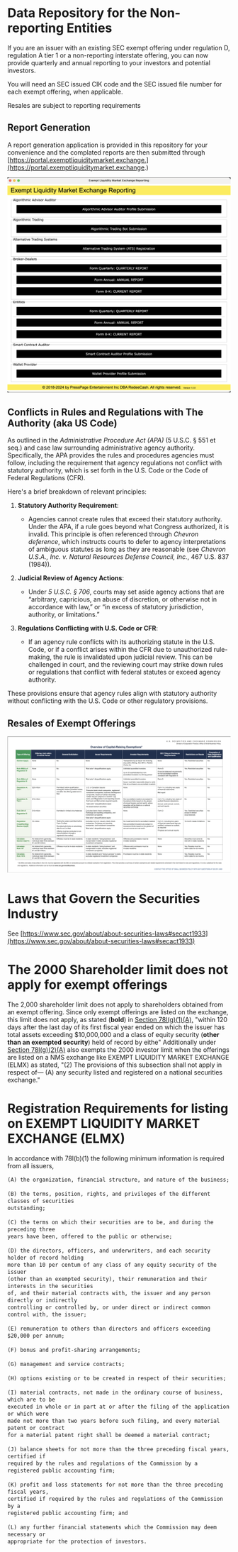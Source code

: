 # Data Repository for the Non-reporting Entities

If you are an issuer with an existing SEC exempt offering under regulation D, regulation A tier 1 or a non-reporting interstate offering, you can now provide quarterly and annual reporting to your investors and potential investors.

You will need an SEC issued CIK code and the SEC issued file number for each exempt offering, when applicable.

Resales are subject to reporting requirements

## Report Generation

A report generation application is provided in this repository for your convenience and the complated reports are then submitted through [https://portal.exemptliquiditymarket.exchange.](https://portal.exemptliquiditymarket.exchange.)

![1730122296243](image/README/1730122296243.png)

## Conflicts in Rules and Regulations with The Authority (aka US Code)

As outlined in the *Administrative Procedure Act (APA)* (5 U.S.C. § 551 et seq.) and case law surrounding administrative agency authority. Specifically, the APA provides the rules and procedures agencies must follow, including the requirement that agency regulations not conflict with statutory authority, which is set forth in the U.S. Code or the Code of Federal Regulations (CFR).

Here's a brief breakdown of relevant principles:

1. **Statutory Authority Requirement**:

   - Agencies cannot create rules that exceed their statutory authority. Under the APA, if a rule goes beyond what Congress authorized, it is invalid. This principle is often referenced through *Chevron deference*, which instructs courts to defer to agency interpretations of ambiguous statutes as long as they are reasonable (see *Chevron U.S.A., Inc. v. Natural Resources Defense Council, Inc.*, 467 U.S. 837 (1984)).
2. **Judicial Review of Agency Actions**:

   - Under *5 U.S.C. § 706*, courts may set aside agency actions that are “arbitrary, capricious, an abuse of discretion, or otherwise not in accordance with law,” or “in excess of statutory jurisdiction, authority, or limitations.”
3. **Regulations Conflicting with U.S. Code or CFR**:

   - If an agency rule conflicts with its authorizing statute in the U.S. Code, or if a conflict arises within the CFR due to unauthorized rule-making, the rule is invalidated upon judicial review. This can be challenged in court, and the reviewing court may strike down rules or regulations that conflict with federal statutes or exceed agency authority.

These provisions ensure that agency rules align with statutory authority without conflicting with the U.S. Code or other regulatory provisions.

## Resales of Exempt Offerings

![1710762184794](image/README/1710762184794.png)

# Laws that Govern the Securities Industry

See [https://www.sec.gov/about/about-securities-laws#secact1933](https://www.sec.gov/about/about-securities-laws#secact1933)

# The 2000 Shareholder limit does not apply for exempt offerings

The 2,000 shareholder limit does not apply to shareholders obtained from an exempt offering. Since only exempt offerings are listed on the exchange, this limit does not apply, as stated (**bold**) in [Section 78l(g)(1)(A),](https://uscode.house.gov/view.xhtml?req=granuleid:USC-prelim-title15-section78l&num=0&edition=prelim) "within 120 days after the last day of its first fiscal year ended on which the issuer has total assets exceeding $10,000,000 and a class of equity security (**other than an exempted security**) held of record by eithe" Additionally under [Section 78l(g)(2)(A)](https://uscode.house.gov/view.xhtml?req=granuleid:USC-prelim-title15-section78l&num=0&edition=prelim) also exempts the 2000 investor limit when the offerings are listed on a NMS exchange like EXEMPT LIQUIDITY MARKET EXCHANGE (ELMX) as stated, "(2) The provisions of this subsection shall not apply in respect of— (A) any security listed and registered on a national securities exchange."

# Registration Requirements for listing on EXEMPT LIQUIDITY MARKET EXCHANGE (ELMX)

In accordance with 78l(b)(1) the following minimum information is required from all issuers,

    (A) the organization, financial structure, and nature of the business;

    (B) the terms, position, rights, and privileges of the different classes of securities 
    outstanding;

    (C) the terms on which their securities are to be, and during the preceding three 
    years have been, offered to the public or otherwise;

    (D) the directors, officers, and underwriters, and each security holder of record holding
    more than 10 per centum of any class of any equity security of the issuer 
    (other than an exempted security), their remuneration and their interests in the securities 
    of, and their material contracts with, the issuer and any person directly or indirectly 
    controlling or controlled by, or under direct or indirect common control with, the issuer;

    (E) remuneration to others than directors and officers exceeding $20,000 per annum;

    (F) bonus and profit-sharing arrangements;

    (G) management and service contracts;

    (H) options existing or to be created in respect of their securities;

    (I) material contracts, not made in the ordinary course of business, which are to be 
    executed in whole or in part at or after the filing of the application or which were 
    made not more than two years before such filing, and every material patent or contract 
    for a material patent right shall be deemed a material contract;

    (J) balance sheets for not more than the three preceding fiscal years, certified if 
    required by the rules and regulations of the Commission by a 
    registered public accounting firm;

    (K) profit and loss statements for not more than the three preceding fiscal years, 
    certified if required by the rules and regulations of the Commission by a 
    registered public accounting firm; and

    (L) any further financial statements which the Commission may deem necessary or 
    appropriate for the protection of investors.
